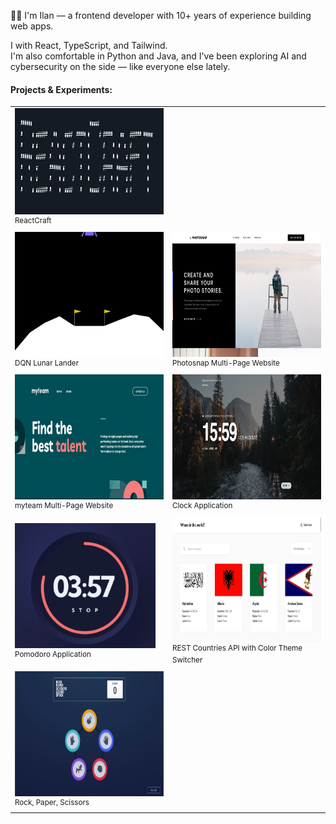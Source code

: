 <p>
👋🏻 I'm Ilan — a frontend developer with 10+ years of experience building web apps.

I with React, TypeScript, and Tailwind.  
I'm also comfortable in Python and Java, and I've been exploring AI and cybersecurity on the side — like everyone else lately.

</p>

#### Projects & Experiments:

<table>
<tr>
    <td width="50%">
      <a href="https://github.com/iknowmagic/reactcraft" valign="center" align="center">
        <img src="assets/reactcraft.png" style="width:500px; height:170px;" />
      </a>
      <br><sup>ReactCraft</sup>
    </td>
  </tr>
  <tr>
  <tr>
    <td width="50%">
      <a href="https://github.com/iknowmagic/dqn_lunar_lander" valign="center" align="center">
        <img src="assets/lander.gif" style="width:500px; height:200px;" />
      </a>
      <br><sup>DQN Lunar Lander</sup>
    </td>
    <td width="50%">
      <a href="https://github.com/iknowmagic/photosnap-multi-page-website" valign="center" align="center">
        <img src="assets/photosnap.png" style="width:500px; height:200px;" />
      </a>
      <br><sup>Photosnap Multi-Page Website</sup>
    </td>
  </tr>
  <tr>
    <td width="50%">
      <a href="https://github.com/iknowmagic/myteam-multi-page-website" valign="center" align="center">
        <img src="assets/talent.png" style="width:500px; height:200px;" />
      </a>
      <br><sup>myteam Multi-Page Website</sup>
    </td>
    <td width="50%">
      <a href="https://github.com/iknowmagic/clock-app" valign="center" align="center">
        <img src="assets/clock.jpg" style="width:500px; height:200px;" />
      </a>
      <br><sup>Clock Application</sup>
    </td>
  </tr>
  <tr>
    <td width="50%">
      <a href="https://github.com/iknowmagic/pomodoro-app" valign="center" align="center">
        <img src="assets/pomodoro.png" style="width:225px; height:200px;" />
      </a>
      <br><sup>Pomodoro Application</sup>
    </td>
    <td width="50%">
      <a href="https://github.com/iknowmagic/rest-countries-api-with-color-theme-switcher" valign="center" align="center">
        <img src="assets/flags.png" style="width:500px; height:200px;" />
      </a>
      <br><sup>REST Countries API with Color Theme Switcher</sup>
    </td>
  </tr>
  <tr>
    <td width="50%">
      <a href="https://github.com/iknowmagic/rock-paper-scissors" valign="center" align="center">
        <img src="assets/rock.png" style="width:500px; height:200px;" />
      </a>
      <br><sup>Rock, Paper, Scissors</sup>
    </td>
  </tr>
</table>
